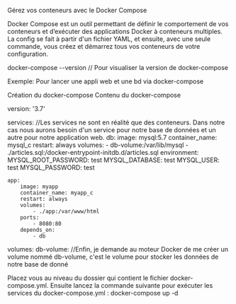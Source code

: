 Gérez vos conteneurs avec le Docker Compose

Docker Compose est un outil permettant de définir le comportement de vos conteneurs et d’exécuter des applications Docker à conteneurs multiples. La config se fait à partir d'un fichier YAML, et ensuite, avec une seule commande, vous créez et démarrez tous vos conteneurs de votre configuration.

docker-compose --version // Pour visualiser la version de docker-compose

Exemple:
Pour lancer une appli web et une bd via docker-compose

Création du docker-compose
Contenu du docker-compose

version: '3.7'

services: //Les services ne sont en réalité que des conteneurs. Dans notre cas nous aurons besoin d'un service pour notre base de données et un autre pour notre application web.
    db:
        image: mysql:5.7
        container_name: mysql_c
        restart: always
        volumes:
            - db-volume:/var/lib/mysql
            - ./articles.sql:/docker-entrypoint-initdb.d/articles.sql
        environment:
            MYSQL_ROOT_PASSWORD: test
            MYSQL_DATABASE: test
            MYSQL_USER: test
            MYSQL_PASSWORD: test

    app:
        image: myapp
        container_name: myapp_c
        restart: always
        volumes:
            - ./app:/var/www/html
        ports:
            - 8080:80
        depends_on:
            - db

volumes:
    db-volume:   //Enfin, je demande au moteur Docker de me créer un volume nommé db-volume, c'est le volume pour stocker les données de notre base de donné

Placez vous au niveau du dossier qui contient le fichier docker-compose.yml. Ensuite lancez la commande suivante pour exécuter les services du docker-compose.yml :
docker-compose up -d


